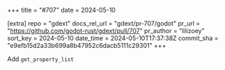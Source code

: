 +++
title = "#707"
date = 2024-05-10

[extra]
repo = "gdext"
docs_rel_url = "gdext/pr-707/godot"
pr_url = "https://github.com/godot-rust/gdext/pull/707"
pr_author = "lilizoey"
sort_key = 2024-05-10
date_time = 2024-05-10T17:37:38Z
commit_sha = "e9efb15d2a33b699a8b47952c6dacb5111c29301"
+++

Add `get_property_list`
